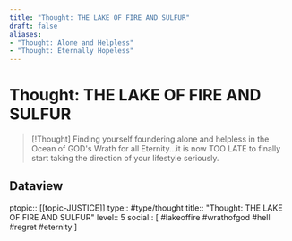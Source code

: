 ```yaml
---
title: "Thought: THE LAKE OF FIRE AND SULFUR"
draft: false
aliases:
- "Thought: Alone and Helpless"
- "Thought: Eternally Hopeless"
---
```

# Thought: THE LAKE OF FIRE AND SULFUR
> [!Thought]
> Finding yourself foundering alone and helpless in the Ocean of GOD's Wrath for all Eternity...it is now TOO LATE to finally start taking the direction of your lifestyle seriously.

## Dataview
ptopic:: [[topic-JUSTICE]]
type:: #type/thought
title:: "Thought: THE LAKE OF FIRE AND SULFUR"
level:: 5
social:: [ #lakeoffire #wrathofgod #hell #regret #eternity ]
